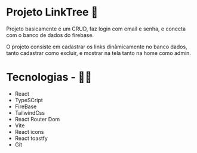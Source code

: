 # Projeto LinkTree 🌲

Projeto basicamente é um CRUD, faz login com email e senha, e conecta com o banco de dados do firebase.

O projeto consiste em cadastrar os links dinâmicamente no banco dados, tanto cadastrar como excluir, e mostrar na tela tanto na home como admin.

# Tecnologias - 👨‍💻

- React
- TypeSCript
- FireBase
- TailwindCss
- React Router Dom
- Vite
- React icons
- React toastfy
- Git
